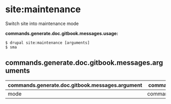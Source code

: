 # site:maintenance
Switch site into maintenance mode

**commands.generate.doc.gitbook.messages.usage:**
```
$ drupal site:maintenance [arguments]
$ sma  
```

## commands.generate.doc.gitbook.messages.arguments
commands.generate.doc.gitbook.messages.argument | commands.generate.doc.gitbook.messages.details
---------|-------------
mode | commands.site.maintenance.arguments.mode[on/off]

